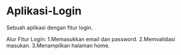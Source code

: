 # Aplikasi-Login
Sebuah aplikasi dengan fitur login.

Alur Fitur Login:
1.Memasukkan email dan password.
2.Memvalidasi masukan.
3.Menampilkan halaman home.
